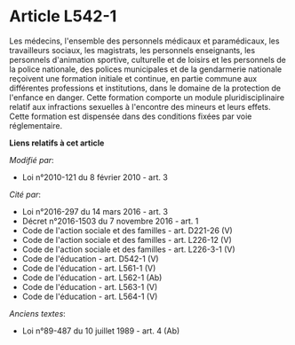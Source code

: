 # Article L542-1

Les médecins, l'ensemble des personnels médicaux et paramédicaux, les travailleurs sociaux, les magistrats, les personnels
enseignants, les personnels d'animation sportive, culturelle et de loisirs et les personnels de la police nationale, des
polices municipales et de la gendarmerie nationale reçoivent une formation initiale et continue, en partie commune aux
différentes professions et institutions, dans le domaine de la protection de l'enfance en danger. Cette formation comporte un
module pluridisciplinaire relatif aux infractions sexuelles à l'encontre des mineurs et leurs effets. Cette formation est
dispensée dans des conditions fixées par voie réglementaire.

**Liens relatifs à cet article**

_Modifié par_:

  - Loi n°2010-121 du 8 février 2010 - art. 3

_Cité par_:

  - Loi n°2016-297 du 14 mars 2016 - art. 3
  - Décret n°2016-1503 du 7 novembre 2016 - art. 1
  - Code de l'action sociale et des familles - art. D221-26 (V)
  - Code de l'action sociale et des familles - art. L226-12 (V)
  - Code de l'action sociale et des familles - art. L226-3-1 (V)
  - Code de l'éducation - art. D542-1 (V)
  - Code de l'éducation - art. L561-1 (V)
  - Code de l'éducation - art. L562-1 (Ab)
  - Code de l'éducation - art. L563-1 (V)
  - Code de l'éducation - art. L564-1 (V)

_Anciens textes_:

  - Loi n°89-487 du 10 juillet 1989 - art. 4 (Ab)
